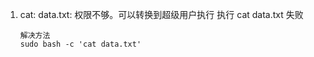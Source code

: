 1. cat: data.txt: 权限不够。可以转换到超级用户执行
   执行 cat data.txt 失败
   ```
   解决方法
   sudo bash -c 'cat data.txt'
   ```

